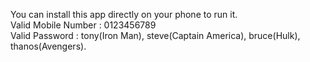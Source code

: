 You can install this app directly on your phone to run it.<br/>
Valid Mobile Number : 0123456789<br/>
Valid Password : tony(Iron Man), steve(Captain America), bruce(Hulk), thanos(Avengers).
